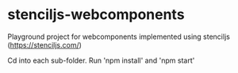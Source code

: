 # stenciljs-webcomponents

Playground project for webcomponents implemented using stenciljs (https://stenciljs.com/)

Cd into each sub-folder. Run 'npm install' and 'npm start'
